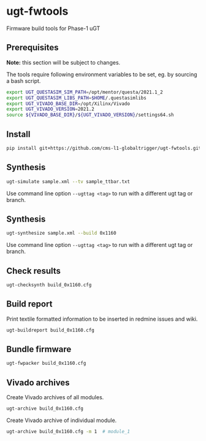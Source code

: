 # ugt-fwtools

Firmware build tools for Phase-1 uGT

## Prerequisites

**Note:** this section will be subject to changes.

The tools require following environment variables to be set, eg. by sourcing a bash script.

```bash
export UGT_QUESTASIM_SIM_PATH=/opt/mentor/questa/2021.1_2
export UGT_QUESTASIM_LIBS_PATH=$HOME/.questasimlibs
export UGT_VIVADO_BASE_DIR=/opt/Xilinx/Vivado
export UGT_VIVADO_VERSION=2021.2
source ${VIVADO_BASE_DIR}/${UGT_VIVADO_VERSION}/settings64.sh
```

## Install

```bash
pip install git+https://github.com/cms-l1-globaltrigger/ugt-fwtools.git@main
```

## Synthesis

```bash
ugt-simulate sample.xml --tv sample_ttbar.txt
```

Use command line option `--ugttag <tag>` to run with a different ugt tag or branch.

## Synthesis

```bash
ugt-synthesize sample.xml --build 0x1160
```

Use command line option `--ugttag <tag>` to run with a different ugt tag or branch.

## Check results

```bash
ugt-checksynth build_0x1160.cfg
```

## Build report

Print textile formatted information to be inserted in redmine issues and wiki.

```bash
ugt-buildreport build_0x1160.cfg
```

## Bundle firmware

```bash
ugt-fwpacker build_0x1160.cfg
```

## Vivado archives

Create Vivado archives of all modules.

```bash
ugt-archive build_0x1160.cfg
```

Create Vivado archive of individual module.

```bash
ugt-archive build_0x1160.cfg -m 1  # module_1
```

